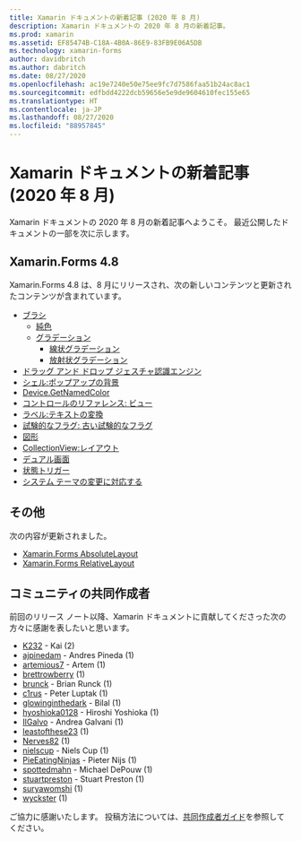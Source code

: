```yaml
---
title: Xamarin ドキュメントの新着記事 (2020 年 8 月)
description: Xamarin ドキュメントの 2020 年 8 月の新着記事。
ms.prod: xamarin
ms.assetid: EF85474B-C18A-4B0A-86E9-83FB9E06A5DB
ms.technology: xamarin-forms
author: davidbritch
ms.author: dabritch
ms.date: 08/27/2020
ms.openlocfilehash: ac19e7240e50e75ee9fc7d7586faa51b24ac8ac1
ms.sourcegitcommit: edfbdd4222dcb59656e5e9de9604610fec155e65
ms.translationtype: HT
ms.contentlocale: ja-JP
ms.lasthandoff: 08/27/2020
ms.locfileid: "88957845"
---
```

# <a name="xamarin-docs-whats-new-august-2020"></a>Xamarin ドキュメントの新着記事 (2020 年 8 月)

Xamarin ドキュメントの 2020 年 8 月の新着記事へようこそ。 最近公開したドキュメントの一部を次に示します。

## <a name="xamarinforms-48"></a>Xamarin.Forms 4.8

Xamarin.Forms 4.8 は、8 月にリリースされ、次の新しいコンテンツと更新されたコンテンツが含まれています。

- [ブラシ](~/xamarin-forms/user-interface/brushes/index.md)
  - [純色](~/xamarin-forms/user-interface/brushes/solidcolor.md)
  - [グラデーション](~/xamarin-forms/user-interface/brushes/gradient.md)
    - [線状グラデーション](~/xamarin-forms/user-interface/brushes/lineargradient.md)
    - [放射状グラデーション](~/xamarin-forms/user-interface/brushes/radialgradient.md)
- [ドラッグ アンド ドロップ ジェスチャ認識エンジン](~/xamarin-forms/app-fundamentals/gestures/drag-and-drop.md)
- [シェル:ポップアップの背景](~/xamarin-forms/app-fundamentals/shell/flyout.md#flyout-backdrop)
- [Device.GetNamedColor](~/xamarin-forms/platform/device.md#devicegetnamedcolor)
- [コントロールのリファレンス: ビュー](~/xamarin-forms/user-interface/controls/views.md)
- [ラベル:テキストの変換](~/xamarin-forms/user-interface/text/label.md#transform-text)
- [試験的なフラグ: 古い試験的なフラグ](~/xamarin-forms/internals/experimental-flags.md#old-experimental-flags)    
- [図形](~/xamarin-forms/user-interface/shapes/index.md)
- [CollectionView:レイアウト](~/xamarin-forms/user-interface/collectionview/layout.md)
- [デュアル画面](~/xamarin-forms/app-fundamentals/dual-screen/index.md)
- [状態トリガー](~/xamarin-forms/app-fundamentals/triggers.md#state-triggers)
- [システム テーマの変更に対応する](~/xamarin-forms/user-interface/theming/system-theme-changes.md)

## <a name="other"></a>その他

次の内容が更新されました。

- [Xamarin.Forms AbsoluteLayout](~/xamarin-forms/user-interface/layouts/absolutelayout.md)
- [Xamarin.Forms RelativeLayout](~/xamarin-forms/user-interface/layouts/relativelayout.md)

## <a name="community-contributors"></a>コミュニティの共同作成者

前回のリリース ノート以降、Xamarin ドキュメントに貢献してくださった次の方々に感謝を表したいと思います。

- [K232](https://github.com/K232) - Kai (2)
- [ajpinedam](https://github.com/ajpinedam) - Andres Pineda (1)
- [artemious7](https://github.com/artemious7) - Artem (1)
- [brettrowberry](https://github.com/brettrowberry) (1)
- [brunck](https://github.com/brunck) - Brian Runck (1)
- [c1rus](https://github.com/c1rus) - Peter Luptak (1)
- [glowinginthedark](https://github.com/glowinginthedark) - Bilal (1)
- [hyoshioka0128](https://github.com/hyoshioka0128) - Hiroshi Yoshioka (1)
- [IlGalvo](https://github.com/IlGalvo) - Andrea Galvani (1)
- [leastofthese23](https://github.com/leastofthese23) (1)
- [Nerves82](https://github.com/Nerves82) (1)
- [nielscup](https://github.com/nielscup) - Niels Cup (1)
- [PieEatingNinjas](https://github.com/PieEatingNinjas) - Pieter Nijs (1)
- [spottedmahn](https://github.com/spottedmahn) - Michael DePouw (1)
- [stuartpreston](https://github.com/stuartpreston) - Stuart Preston (1)
- [suryawomshi](https://github.com/suryawomshi) (1)
- [wyckster](https://github.com/wyckster) (1)

ご協力に感謝いたします。 投稿方法については、[共同作成者ガイド](https://github.com/MicrosoftDocs/xamarin-docs/blob/live/CONTRIBUTING.md)を参照してください。
